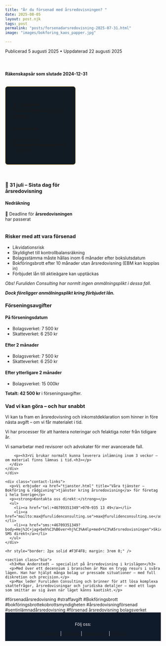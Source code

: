 ```yaml
---
title: "Är du försenad med årsredovisningen? "
date: 2025-08-05
layout: post.njk
tags: post
permalink: "posts/forsenadarsredovisning-2025-07-31.html"
image: "images/bokforing_kaos_papper.jpg"

---
```



<time datetime="2025-08-05">Publicerad 5 augusti 2025</time>
<time datetime="2025-08-20">• Uppdaterad 22 augusti 2025</time>

<header>
 <style> .box-grid {
      display: grid;
      grid-template-columns: repeat(2, 1fr);
      gap: 3rem;
      margin-top: 2rem;
    }
      .service-box {
      border: 1px solid #C7A144;
      border-radius: 8px;
      padding: 1.5rem;
      background-color: #111b24;
      transition: background-color 0.3s, color 0.3s;
    }
    </style>
    </header>

<section>
 <section><strong>Räkenskapsår som slutade 2024-12-31</strong></section>
 

<div class="box-grid">
<section class="service-box">
  <h3>📆 1 augusti – Inkomstdeklaration 2 (INK2)</h3>
  <div class="sub-box">
    <h4>Nedräkning</h4>
    <p id="countdown-ink2">🚨 Deadline för <strong>inkomstdeklarationen</strong> har passerat</p>
  </div>
  </div>
 <div class="box-grid">
<section class="service-box<">
  <h3>📆 31 juli – Sista dag för årsredovisning</h3>
  <div class="sub-box">
    <h4>Nedräkning</h4>
    <p id="countdown-ar">🚨 Deadline för <strong>årsredovisningen</strong> har passerat</p>
  </div></div>
  </div>
  </div>
 
</div>
</div>
</div>
</div>
<div class="qa-box">
<h3>Risker med att vara försenad</h3>
          <ul>
            <li>Likvidationsrisk</li>
            <li>Skyldighet till kontrollbalansräkning</li>
            <li>Bolagsstämma måste hållas inom 6 månader efter bokslutsdatum</li>
            <li>Bokföringsbrott efter 10 månader utan årsredovisning (EBM kan kopplas in)</li>
            <li>Förbjudet lån till aktieägare kan upptäckas</li>
          </ul>
          <div class="sub-box">
          <p><em>Obs! Furuliden Consulting har normlt ingen anmälningsplikt i dessa fall.</em></p>
          <p><em><strong>Dock föreligger anmälningsplikt kring förbjudet lån.</strong></em></p>
          </div>
        </div>  
      </div>
      </div>
      <div class="qa-box">
        <h3>Förseningsavgifter</h3>
        <div class="flex-box">
        <div class="sub-box">
          <h4>På förseningsdatum</h4>
          <ul>
            <li>Bolagsverket: 7 500 kr</li>
            <li>Skatteverket: 6 250 kr</li>
          </ul>
        </div>
        <div class="sub-box">
          <h4>Efter 2 månader</h4>
          <ul>
            <li>Bolagsverket: 7 500 kr</li>
            <li>Skatteverket: 6 250 kr</li>
          </ul>
        </div><div class="sub-box">
          <h4>Efter ytterligare 2 månader</h4>
          <ul>
            <li>Bolagsverket: 15 000kr</li>
          </ul>
        </div>
        <p><strong>Totalt: 42 500 kr</strong> i förseningsavgifter.</p>
      </div>
    </div>
</div>
</div>
    <div class="qa-box">
      <h3>Vad vi kan göra – och hur snabbt</h3>
      <div class="flex-box">
      <div class="sub-box">
        <p>Vi kan ta fram en årsredovisning och inkomstdeklaration som hinner in före nästa avgift – om vi får materialet i tid.</p>
      </div>
      </div>
      <div class="sub-box">
      <div class="flex-box">
        <p>Vi har processer för att hantera noteringar och felaktiga noter från tidigare år.</p>
      </div>
      </div>
      <div class="sub-box">
      <div class="flex-box">
        <p>Vi samarbetar med revisorer och advokater för mer avancerade fall.</p>
      </div>
      </div>
      </div>
      <div class="qa-box">
      
        <p><h3>Vi brukar normalt kunna leverera inlämning inom 3 veckor – om material finns lämnas i tid.<h3></p>
      </div>
    </div>
    </div> 

    <div class="contact-links">
      <p>Vi erbjuder <a href="tjanster.html" title="Våra tjänster – Bokföring & rådgivning">tjänster kring årsredovisning</a> för företag i hela Sverige</p>
      <p><strong>Kontakta oss direkt:</strong></p>
      <ul>
        <li><a href="tel:+46709351349">070–935 13 49</a></li>
        <li><a href="mailto:max@furulidenconsulting.se">max@furulidenconsulting.se</a></li>
        <li><a href="sms:+46709351349?body=Hej%2C+jag+beh%C3%B6ver+hj%C3%A4lp+med+%C3%A5rsredovisningen">Skicka SMS direkt</a></li>
      </ul>
    </div>

    <hr style="border: 2px solid #F3F4F8; margin: 3rem 0;" />
    
    <section class="bio">
      <h3>Max Anderstedt – specialist på årsredovisning i krislägen</h3>
      <p>Med över ett decennium i branschen är Max en trygg resurs i svåra lägen. Han har hjälpt många bolag ur pressade situationer – med full diskretion och precision.</p>
      <p>Max leder Furuliden Consulting och brinner för att lösa komplexa skattefrågor, årsredovisningar och juridiska detaljer – med ett lugn som smittar av sig även när läget känns kaotiskt.</p>
</section>
  <Section> #försenadårsredovisning #straffavgift #Bokföringsbrott 
#bokföringsbrottekobrottsmyndigheten #årsredovisningförsenad #sentinlämnadårsredovisning
#försenad årsredovisning bolagsverket
</section>

<footer style="background-color:#0f1a2a; color:#F3F4F8; padding:1rem; text-align:center; font-size:0.85rem;">
 <script>
  document.write('&copy; ' + new Date().getFullYear() + ' Furuliden Consulting AB · 08–21 40 00 · Sankt Eriksplan, Stockholm');
</script>
 <p>Följ oss:</p>
  <a href="https://www.facebook.com/furulidenconsulting" target="_blank" rel="noopener noreferrer">Facebook</a> |
  <a href="https://www.linkedin.com/company/furuliden-consulting/" target="_blank" rel="noopener noreferrer">LinkedIn</a> |
  <a href="https://www.allabolag.se/foretag/furuliden-consulting-ab/stockholm/redovisning-bokf%C3%B6ring/2KGYRBOI5YGRY" target="_blank" rel="noopener noreferrer">Allabolag.se</a> |
<a href="https://www.hitta.se/verksamhet/furuliden-consulting-ab-louhalgbx" target="_blank" rel="noopener noreferrer">Hitta.se</a>

</footer>
<script src="https://static.elfsight.com/platform/platform.js" async></script>
<div class="elfsight-app-c71f6448-1e4d-461c-bfdd-395cce91a656" data-elfsight-app-lazy></div>
<script src="https://static.elfsight.com/platform/platform.js" async></script>
<div class="elfsight-app-5b8ef950-2527-4da6-95a9-2405a77ef675" data-elfsight-app-lazy></div>
</body>
</html>
